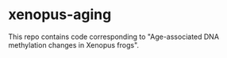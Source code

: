 # xenopus-aging
This repo contains code corresponding to "Age-associated DNA methylation changes in Xenopus frogs".
